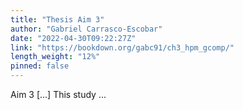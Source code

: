 ```yaml
---
title: "Thesis Aim 3"
author: "Gabriel Carrasco-Escobar"
date: "2022-04-30T09:22:27Z"
link: "https://bookdown.org/gabc91/ch3_hpm_gcomp/"
length_weight: "12%"
pinned: false
---
```


Aim 3 [...] This study ...
